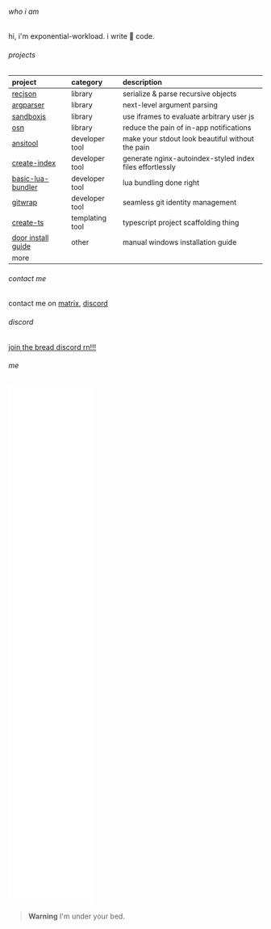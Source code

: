 ###### who i am
hi, i'm exponential-workload. i write 🍝 code.

###### projects

| project                                                                   |  category       | description                                                 |
| :------------------------------------------------------------------------ | :-------------- | :---------------------------------------------------------- |
| [recjson](https://github.com/Exponential-Workload/recjson)                | library         | serialize & parse recursive objects                         |
| [argparser](https://github.com/Exponential-Workload/argparser)            | library         | next-level argument parsing                                 |
| [sandboxjs](https://codeberg.org/Expo/sbjs)                               | library         | use iframes to evaluate arbitrary user js                   |
| [osn](https://github.com/Exponential-Workload/osn)                        | library         | reduce the pain of in-app notifications                     |
| [ansitool](https://github.com/Exponential-Workload/AnsiTool)              | developer tool  | make your stdout look beautiful without the pain            |
| [create-index](https://github.com/Exponential-Workload/create-index)      | developer tool  | generate nginx-autoindex-styled index files effortlessly    |
| [basic-lua-bundler](https://github.com/BreadCity/blb)                     | developer tool  | lua bundling done right                                     |
| [gitwrap](https://codeberg.org/Expo/gitwrap)                              | developer tool  | seamless git identity management                            |
| [create-ts](https://github.com/Exponential-Workload/create-ts)            | templating tool | typescript project scaffolding thing                        |
| [door install guide](https://codeberg.org/Expo/manual-door-install-guide) | other           | manual windows installation guide                           |
| more                                                                      |                 |                                                             |

###### contact me

contact me on [matrix](https://matrix.to/#/@3xpo:matrix.org), [discord](https://cord.breadhub.cc)

###### discord

[join the bread discord rn!!!](https://cord.breadhub.cc)

###### me

[![](https://raw.githubusercontent.com/Exponential-Workload/Exponential-Workload/main/github-metrics.svg)](https://github.com/Exponential-Workload/astolfoaim)

> **Warning**
I'm under your bed.
